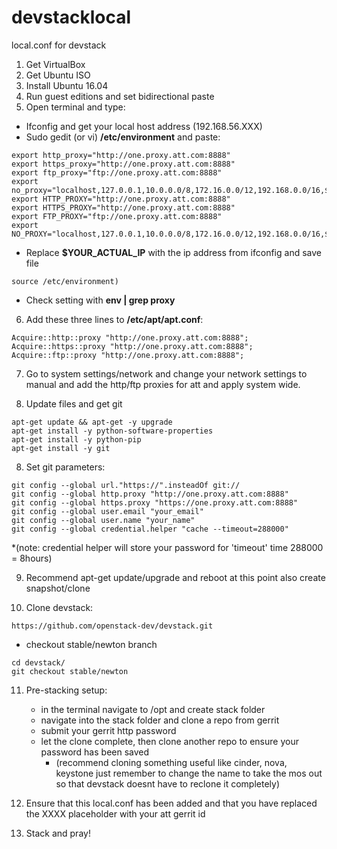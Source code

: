 # devstacklocal
local.conf for devstack

1. Get VirtualBox
2. Get Ubuntu ISO
3. Install Ubuntu 16.04
4. Run guest editions and set bidirectional paste
5. Open terminal and type:
  * Ifconfig and get your local host address (192.168.56.XXX)
  * Sudo gedit (or vi) **/etc/environment** and paste:
```
export http_proxy="http://one.proxy.att.com:8888"
export https_proxy="http://one.proxy.att.com:8888"
export ftp_proxy="ftp://one.proxy.att.com:8888"
export no_proxy="localhost,127.0.0.1,10.0.0.0/8,172.16.0.0/12,192.168.0.0/16,$YOUR_ACTUAL_IP"
export HTTP_PROXY="http://one.proxy.att.com:8888"
export HTTPS_PROXY="http://one.proxy.att.com:8888"
export FTP_PROXY="ftp://one.proxy.att.com:8888"
export NO_PROXY="localhost,127.0.0.1,10.0.0.0/8,172.16.0.0/12,192.168.0.0/16,$YOUR_ACTUAL_IP"
```
  * Replace **$YOUR_ACTUAL_IP** with the ip address from ifconfig and save file
```
source /etc/environment)
```
  * Check setting with **env | grep proxy**

6. Add these three lines to **/etc/apt/apt.conf**:
```
Acquire::http::proxy "http://one.proxy.att.com:8888";
Acquire::https::proxy "http://one.proxy.att.com:8888";
Acquire::ftp::proxy "http://one.proxy.att.com:8888";
```

7. Go to system settings/network and change your network settings to manual and add the http/ftp proxies for att and apply system wide.

8. Update files and get git
```
apt-get update && apt-get -y upgrade
apt-get install -y python-software-properties
apt-get install -y python-pip
apt-get install -y git
```

8. Set git parameters:
```
git config --global url."https://".insteadOf git://
git config --global http.proxy "http://one.proxy.att.com:8888"
git config --global https.proxy "https://one.proxy.att.com:8888"
git config --global user.email "your_email"
git config --global user.name "your_name"
git config --global credential.helper "cache --timeout=288000"
```
  *(note: credential helper will store your password for 'timeout' time 288000 = 8hours)

9. Recommend apt-get update/upgrade and reboot at this point also create snapshot/clone

10. Clone devstack:
```
https://github.com/openstack-dev/devstack.git
```
  * checkout stable/newton branch
```
cd devstack/
git checkout stable/newton
```

11. Pre-stacking setup:
    * in the terminal navigate to /opt and create stack folder
    * navigate into the stack folder and clone a repo from gerrit
    * submit your gerrit http password
    * let the clone complete, then clone another repo to ensure your password has been saved
      * (recommend cloning something useful like cinder, nova, keystone just remember to change the name to take the mos out so that devstack doesnt have to reclone it completely)

12. Ensure that this local.conf has been added and that you have replaced the XXXX placeholder with your att gerrit id

13. Stack and pray!


